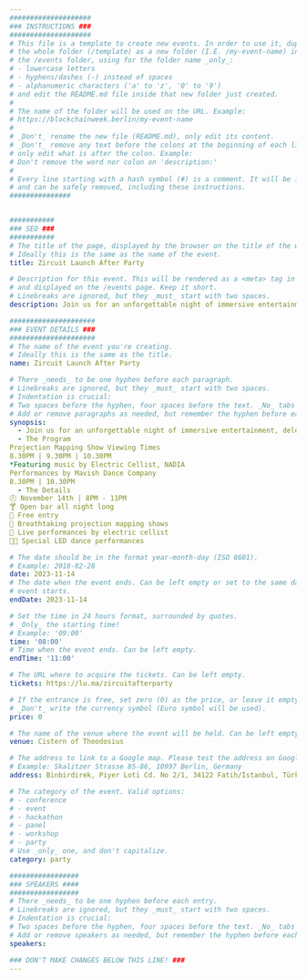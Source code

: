```yaml
---
####################
### INSTRUCTIONS ###
####################
# This file is a template to create new events. In order to use it, duplicate
# the whole folder (/template) as a new folder (I.E. /my-event-name) inside of
# the /events folder, using for the folder name _only_:
# - lowercase letters
# - hyphens/dashes (-) instead of spaces
# - alphanumeric characters ('a' to 'z', '0' to '9')
# and edit the README.md file inside that new folder just created.
#
# The name of the folder will be used on the URL. Example:
# https://blockchainweek.berlin/my-event-name
#
# _Don't_ rename the new file (README.md), only edit its content.
# _Don't_ remove any text before the colons at the beginning of each line,
# only edit what is after the colon. Example:
# Don't remove the word nor colon on 'description:'
#
# Every line starting with a hash symbol (#) is a comment. It will be ignored
# and can be safely removed, including these instructions.
###############


###########
### SEO ###
###########
# The title of the page, displayed by the browser on the title of the window.
# Ideally this is the same as the name of the event.
title: Zircuit Launch After Party

# Description for this event. This will be rendered as a <meta> tag in the HTML,
# and displayed on the /events page. Keep it short.
# Linebreaks are ignored, but they _must_ start with two spaces.
description: Join us for an unforgettable night of immersive entertainment, delectable cocktails, and great company as we celebrate the debut of Zircuit, a fully EVM-compatible zero-knowledge rollup powering the limitless potential of web3.

#####################
### EVENT DETAILS ###
#####################
# The name of the event you're creating.
# Ideally this is the same as the title.
name: Zircuit Launch After Party

# There _needs_ to be one hyphen before each paragraph.
# Linebreaks are ignored, but they _must_ start with two spaces.
# Indentation is crucial:
# Two spaces before the hyphen, four spaces before the text. _No_ tabs allowed.
# Add or remove paragraphs as needed, but remember the hyphen before each entry.
synopsis:
  - Join us for an unforgettable night of immersive entertainment, delectable cocktails, and great company as we celebrate the debut of Zircuit, a fully EVM-compatible zero-knowledge rollup powering the limitless potential of web3. Experience the mesmerizing realm of projection mapping as you witness live performances from the Electric Cellist, NADIA and captivating LED dance shows by Istanbul's very own, Mavish Dance Company. Indulge yourself in complimentary craft cocktails while making connections with fellow industry experts. ​​We hope you can join us in commemorating this significant milestone in Zircuit's mission to scale the future of web3!
  - ​​The Program​
​Projection Mapping Show Viewing Times
8.30PM | 9.30PM | 10.30PM
*Featuring music by Electric Cellist, NADIA
​Performances by Mavish Dance Company
8.30PM | 10.30PM
  - ​The Details
​​🕗 November 14th | 8PM - 11PM
​​​​​🍸 Open bar all night long
​🪩 Free entry
​🌌 Breathtaking projection mapping shows
🎻 Live performances by electric cellist
​💃🏼 Special LED dance performances

# The date should be in the format year-month-day (ISO 8601).
# Example: 2018-02-28
date: 2023-11-14
# The date when the event ends. Can be left empty or set to the same day the
# event starts.
endDate: 2023-11-14

# Set the time in 24 hours format, surrounded by quotes.
# _Only_ the starting time!
# Example: '09:00'
time: '08:00'
# Time when the event ends. Can be left empty.
endTime: '11:00'

# The URL where to acquire the tickets. Can be left empty.
tickets: https://lu.ma/zircuitafterparty

# If the entrance is free, set zero (0) as the price, or leave it empty.
# _Don't_ write the currency symbol (Euro symbol will be used).
price: 0

# The name of the venue where the event will be held. Can be left empty.
venue: Cistern of Theodosius

# The address to link to a Google map. Please test the address on Google Maps.
# Example: Skalitzer Strasse 85-86, 10997 Berlin, Germany
address: Binbirdirek, Piyer Loti Cd. No 2/1, 34122 Fatih/İstanbul, Türkiye

# The category of the event. Valid options:
# - conference
# - event
# - hackathon
# - panel
# - workshop
# - party
# Use _only_ one, and don't capitalize.
category: party

#################
### SPEAKERS ####
#################
# There _needs_ to be one hyphen before each entry.
# Linebreaks are ignored, but they _must_ start with two spaces.
# Indentation is crucial:
# Two spaces before the hyphen, four spaces before the text. _No_ tabs allowed.
# Add or remove speakers as needed, but remember the hyphen before each entry.
speakers:

### DON'T MAKE CHANGES BELOW THIS LINE! ###
---
```


<!-- ### DON'T MAKE CHANGES BELOW THIS LINE! ### -->

<Event-Content/>

